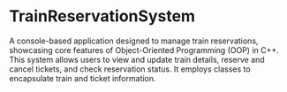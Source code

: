 # TrainReservationSystem
A console-based application designed to manage train reservations, showcasing core features of Object-Oriented Programming (OOP) in C++. This system allows users to view and update train details, reserve and cancel tickets, and check reservation status. It employs classes to encapsulate train and ticket information.
